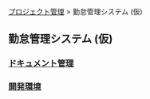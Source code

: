 [プロジェクト管理](/) > 勤怠管理システム (仮)

## 勤怠管理システム (仮)
### [ドキュメント管理](./documents/index.html)

### [開発環境](http://54.248.65.156/)